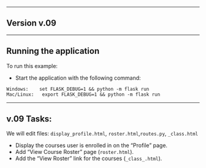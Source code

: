
-------
Version v.09
-------

------------------------
Running the application
-----------------------

To run this example:
- Start the application with the following command:
```
Windows:    set FLASK_DEBUG=1 && python -m flask run
Mac/Linux:   export FLASK_DEBUG=1 && python -m flask run
```
------
v.09 Tasks:
------
We will edit files: `display_profile.html`, `roster.html`,`routes.py`, `_class.html`

* Display the courses user is enrolled in on the “Profile” page. 
* Add “View Course Roster” page (`roster.html`).  
* Add the “View Roster” link for the courses (`_class_.html`).

